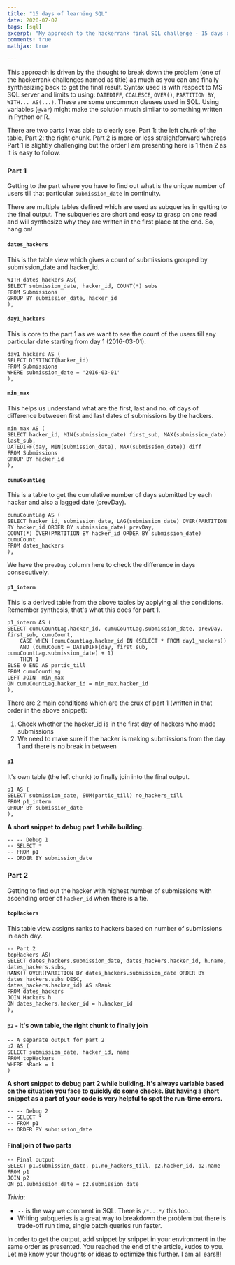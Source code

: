```yaml
---
title: "15 days of learning SQL"
date: 2020-07-07
tags: [sql]
excerpt: "My approach to the hackerrank final SQL challenge - 15 days of learning SQL"
comments: true
mathjax: true

---
```



This approach is driven by the thought to break down the problem (one of the hackerrank challenges named as title) as much as you can and finally synthesizing back to get the final result. 
Syntax used is with respect to MS SQL server and limits to using: `DATEDIFF`, `COALESCE`, `OVER()`, `PARTITION BY`, `WITH... AS(...)`. These are some uncommon clauses used in SQL. Using variables (`@var`) might make the solution much similar to something written in Python or R.

There are two parts I was able to clearly see. Part 1: the left chunk of the table, Part 2: the right chunk. Part 2 is more or less straightforward whereas Part 1 is slightly challenging but the order I am presenting here is 1 then 2 as it is easy to follow.

### Part 1

Getting to the part where you have to find out what is the unique number of users till that particular `submission_date` in continuity.

There are multiple tables defined which are used as subqueries in getting to the final output. The subqueries are short and easy to grasp on one read and will synthesize why they are written in the first place at the end. So, hang on!

#### `dates_hackers` 

This is the table view which gives a count of submissions grouped by submission_date and hacker_id.

```
WITH dates_hackers AS(
SELECT submission_date, hacker_id, COUNT(*) subs
FROM Submissions
GROUP BY submission_date, hacker_id
),
```

#### `day1_hackers`

This is core to the part 1 as we want to see the count of the users till any particular date starting from day 1 (2016-03-01).

```
day1_hackers AS (
SELECT DISTINCT(hacker_id)
FROM Submissions
WHERE submission_date = '2016-03-01'
),
```

#### `min_max` 

This helps us understand what are the first, last and no. of days of difference betweeen first and last dates of submissions by the hackers.

```
min_max AS (
SELECT hacker_id, MIN(submission_date) first_sub, MAX(submission_date) last_sub, 
DATEDIFF(day, MIN(submission_date), MAX(submission_date)) diff
FROM Submissions
GROUP BY hacker_id
),
```

#### `cumuCountLag`

This is a table to get the cumulative number of days submitted by each hacker and also a lagged date (prevDay).

```
cumuCountLag AS (
SELECT hacker_id, submission_date, LAG(submission_date) OVER(PARTITION BY hacker_id ORDER BY submission_date) prevDay, 
COUNT(*) OVER(PARTITION BY hacker_id ORDER BY submission_date) cumuCount
FROM dates_hackers
),
```
We have the `prevDay` column here to check the difference in days consecutively.

#### `p1_interm`

This is a derived table from the above tables by applying all the conditions. Remember synthesis, that's what this does for part 1.

```
p1_interm AS (
SELECT cumuCountLag.hacker_id, cumuCountLag.submission_date, prevDay, first_sub, cumuCount,
    CASE WHEN (cumuCountLag.hacker_id IN (SELECT * FROM day1_hackers))
    AND (cumuCount = DATEDIFF(day, first_sub, cumuCountLag.submission_date) + 1)
    THEN 1
ELSE 0 END AS partic_till
FROM cumuCountLag
LEFT JOIN  min_max
ON cumuCountLag.hacker_id = min_max.hacker_id
),
```

There are 2 main conditions which are the crux of part 1 (written in that order in the above snippet):
1. Check whether the hacker_id is in the first day of hackers who made submissions
2. We need to make sure if the hacker is making submissions from the day 1 and there is no break in between

#### `p1`

It's own table (the left chunk) to finally join into the final output.

```
p1 AS (
SELECT submission_date, SUM(partic_till) no_hackers_till
FROM p1_interm
GROUP BY submission_date
),
```

**A short snippet to debug part 1 while building.**

```
-- -- Debug 1
-- SELECT *
-- FROM p1
-- ORDER BY submission_date
```

### Part 2

Getting to find out the hacker with highest number of submissions with ascending order of `hacker_id` when there is a tie.

#### `topHackers`

This table view assigns ranks to hackers based on number of submissions in each day.

```
-- Part 2
topHackers AS(
SELECT dates_hackers.submission_date, dates_hackers.hacker_id, h.name, dates_hackers.subs, 
RANK() OVER(PARTITION BY dates_hackers.submission_date ORDER BY dates_hackers.subs DESC, 
dates_hackers.hacker_id) AS sRank
FROM dates_hackers
JOIN Hackers h
ON dates_hackers.hacker_id = h.hacker_id
), 
```

#### `p2` - It's own table, the right chunk to finally join

```
-- A separate output for part 2
p2 AS (
SELECT submission_date, hacker_id, name
FROM topHackers
WHERE sRank = 1
)
```

**A short snippet to debug part 2 while building. It's always variable based on the situation you face to quickly do some checks. But having a short snippet as a part of your code is very helpful to spot the run-time errors.**


```
-- -- Debug 2
-- SELECT *
-- FROM p1
-- ORDER BY submission_date
```

#### Final join of two parts

```
-- Final output
SELECT p1.submission_date, p1.no_hackers_till, p2.hacker_id, p2.name
FROM p1
JOIN p2
ON p1.submission_date = p2.submission_date
```

*Trivia*:

* `--` is the way we comment in SQL. There is `/*...*/` this too.
* Writing subqueries is a great way to breakdown the problem but there is trade-off run time, single batch queries run faster.

In order to get the output, add snippet by snippet in your environment in the same order as presented. You reached the end of the article, kudos to you. Let me know your thoughts or ideas to optimize this further. I am all ears!!!